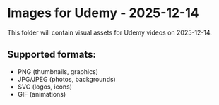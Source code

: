 # Images for Udemy - 2025-12-14

This folder will contain visual assets for Udemy videos on 2025-12-14.

## Supported formats:
- PNG (thumbnails, graphics)
- JPG/JPEG (photos, backgrounds)
- SVG (logos, icons)
- GIF (animations)

